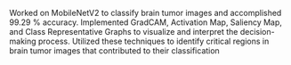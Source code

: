 Worked on MobileNetV2 to classify brain tumor images and accomplished 99.29 \% accuracy. 
Implemented GradCAM, Activation Map, Saliency Map, and Class Representative Graphs to visualize and interpret the decision-making process. 
Utilized these techniques to identify critical regions in brain tumor images that contributed to their classification
